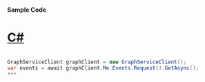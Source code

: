 #### Sample Code
# [C#](#tab/c-sharp)

```C#

GraphServiceClient graphClient = new GraphServiceClient();
var events = await graphClient.Me.Events.Request().GetAsync();
*** 

```